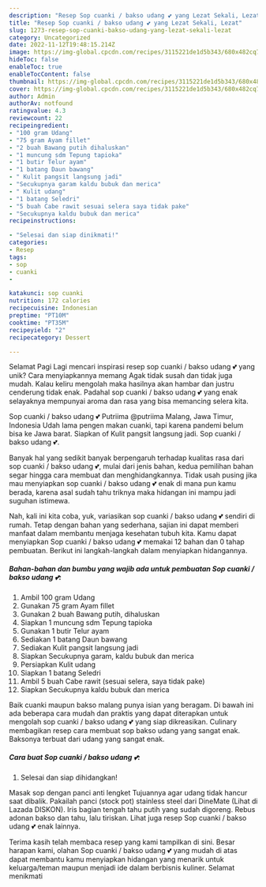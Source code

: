 ```yaml
---
description: "Resep Sop cuanki / bakso udang 💕 yang Lezat Sekali, Lezat"
title: "Resep Sop cuanki / bakso udang 💕 yang Lezat Sekali, Lezat"
slug: 1273-resep-sop-cuanki-bakso-udang-yang-lezat-sekali-lezat
category: Uncategorized
date: 2022-11-12T19:48:15.214Z
image: https://img-global.cpcdn.com/recipes/3115221de1d5b343/680x482cq70/sop-cuanki-bakso-udang-foto-resep-utama.jpg
hideToc: false
enableToc: true
enableTocContent: false
thumbnail: https://img-global.cpcdn.com/recipes/3115221de1d5b343/680x482cq70/sop-cuanki-bakso-udang-foto-resep-utama.jpg
cover: https://img-global.cpcdn.com/recipes/3115221de1d5b343/680x482cq70/sop-cuanki-bakso-udang-foto-resep-utama.jpg
author: Admin
authorAv: notfound
ratingvalue: 4.3
reviewcount: 22
recipeingredient:
- "100 gram Udang"
- "75 gram Ayam fillet"
- "2 buah Bawang putih dihaluskan"
- "1 muncung sdm Tepung tapioka"
- "1 butir Telur ayam"
- "1 batang Daun bawang"
- " Kulit pangsit langsung jadi"
- "Secukupnya garam kaldu bubuk dan merica"
- " Kulit udang"
- "1 batang Seledri"
- "5 buah Cabe rawit sesuai selera saya tidak pake"
- "Secukupnya kaldu bubuk dan merica"
recipeinstructions:

- "Selesai dan siap dinikmati!"
categories:
- Resep
tags:
- sop
- cuanki
- 

katakunci: sop cuanki  
nutrition: 172 calories
recipecuisine: Indonesian
preptime: "PT10M"
cooktime: "PT35M"
recipeyield: "2"
recipecategory: Dessert

---
```



Selamat Pagi Lagi mencari inspirasi resep sop cuanki / bakso udang 💕 yang unik? Cara menyiapkannya memang Agak tidak susah dan tidak juga mudah. Kalau keliru mengolah maka hasilnya akan hambar dan justru cenderung tidak enak. Padahal sop cuanki / bakso udang 💕 yang enak selayaknya mempunyai aroma dan rasa yang bisa memancing selera kita.


Sop cuanki / bakso udang 💕 Putriima @putriima Malang, Jawa Timur, Indonesia Udah lama pengen makan cuanki, tapi karena pandemi belum bisa ke Jawa barat. Siapkan of Kulit pangsit langsung jadi. Sop cuanki / bakso udang 💕.

Banyak hal yang sedikit banyak berpengaruh terhadap kualitas rasa dari sop cuanki / bakso udang 💕, mulai dari jenis bahan, kedua pemilihan bahan segar hingga cara membuat dan menghidangkannya. Tidak usah pusing jika mau menyiapkan sop cuanki / bakso udang 💕 enak di mana pun kamu berada, karena asal sudah tahu triknya maka hidangan ini mampu jadi suguhan istimewa.


Nah, kali ini kita coba, yuk, variasikan sop cuanki / bakso udang 💕 sendiri di rumah. Tetap dengan bahan yang sederhana, sajian ini dapat memberi manfaat dalam membantu menjaga kesehatan tubuh kita. Kamu dapat menyiapkan Sop cuanki / bakso udang 💕 memakai 12 bahan dan 0 tahap pembuatan. Berikut ini langkah-langkah dalam menyiapkan hidangannya.

<!--inarticleads1-->

##### Bahan-bahan dan bumbu yang wajib ada untuk pembuatan Sop cuanki / bakso udang 💕:

1. Ambil 100 gram Udang
1. Gunakan 75 gram Ayam fillet
1. Gunakan 2 buah Bawang putih, dihaluskan
1. Siapkan 1 muncung sdm Tepung tapioka
1. Gunakan 1 butir Telur ayam
1. Sediakan 1 batang Daun bawang
1. Sediakan  Kulit pangsit langsung jadi
1. Siapkan Secukupnya garam, kaldu bubuk dan merica
1. Persiapkan  Kulit udang
1. Siapkan 1 batang Seledri
1. Ambil 5 buah Cabe rawit (sesuai selera, saya tidak pake)
1. Siapkan Secukupnya kaldu bubuk dan merica


Baik cuanki maupun bakso malang punya isian yang beragam. Di bawah ini ada beberapa cara mudah dan praktis yang dapat diterapkan untuk mengolah sop cuanki / bakso udang 💕 yang siap dikreasikan. Culinary membagikan resep cara membuat sop bakso udang yang sangat enak. Baksonya terbuat dari udang yang sangat enak. 

<!--inarticleads2-->

##### Cara buat Sop cuanki / bakso udang 💕:


1. Selesai dan siap dihidangkan!

Masak sop dengan panci anti lengket Tujuannya agar udang tidak hancur saat dibalik. Pakailah panci (stock pot) stainless steel dari DineMate (Lihat di Lazada DISKON). Iris bagian tengah tahu putih yang sudah digoreng. Rebus adonan bakso dan tahu, lalu tiriskan. Lihat juga resep Sop cuanki / bakso udang 💕 enak lainnya. 

Terima kasih telah membaca resep yang kami tampilkan di sini. Besar harapan kami, olahan Sop cuanki / bakso udang 💕 yang mudah di atas dapat membantu kamu menyiapkan hidangan yang menarik untuk keluarga/teman maupun menjadi ide dalam berbisnis kuliner. Selamat menikmati
